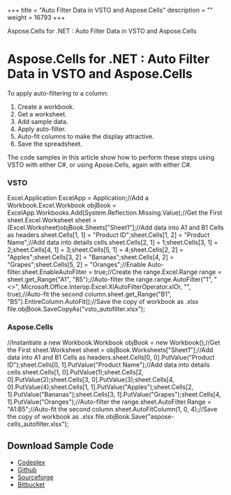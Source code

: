 +++
title = "Auto Filter Data in VSTO and Aspose.Cells" 
description = "" 
weight = 16793 
+++

Aspose.Cells for .NET : Auto Filter Data in VSTO and Aspose.Cells  

# Aspose.Cells for .NET : Auto Filter Data in VSTO and Aspose.Cells


To apply auto-filtering to a column:

1.  Create a workbook.
2.  Get a worksheet.
3.  Add sample data.
4.  Apply auto-filter.
5.  Auto-fit columns to make the display attractive.
6.  Save the spreadsheet.

The code samples in this article show how to perform these steps using VSTO with either C#, or using Apose.Cells, again with either C#.

### VSTO

Excel.Application ExcelApp = Application;//Add a Workbook.Excel.Workbook objBook = ExcelApp.Workbooks.Add(System.Reflection.Missing.Value);//Get the First sheet.Excel.Worksheet sheet = (Excel.Worksheet)objBook.Sheets\["Sheet1"\];//Add data into A1 and B1 Cells as headers.sheet.Cells\[1, 1\] = "Product ID";sheet.Cells\[1, 2\] = "Product Name";//Add data into details cells.sheet.Cells\[2, 1\] = 1;sheet.Cells\[3, 1\] = 2;sheet.Cells\[4, 1\] = 3;sheet.Cells\[5, 1\] = 4;sheet.Cells\[2, 2\] = "Apples";sheet.Cells\[3, 2\] = "Bananas";sheet.Cells\[4, 2\] = "Grapes";sheet.Cells\[5, 2\] = "Oranges";//Enable Auto-filter.sheet.EnableAutoFilter = true;//Create the range.Excel.Range range = sheet.get\_Range("A1", "B5");//Auto-filter the range.range.AutoFilter("1", "<>", Microsoft.Office.Interop.Excel.XlAutoFilterOperator.xlOr, "", true);//Auto-fit the second column.sheet.get\_Range("B1", "B5").EntireColumn.AutoFit();//Save the copy of workbook as .xlsx file.objBook.SaveCopyAs("vsto\_autofilter.xlsx");

### Aspose.Cells

//Instantiate a new Workbook.Workbook objBook = new Workbook();//Get the First sheet.Worksheet sheet = objBook.Worksheets\["Sheet1"\];//Add data into A1 and B1 Cells as headers.sheet.Cells\[0, 0\].PutValue("Product ID");sheet.Cells\[0, 1\].PutValue("Product Name");//Add data into details cells.sheet.Cells\[1, 0\].PutValue(1);sheet.Cells\[2, 0\].PutValue(2);sheet.Cells\[3, 0\].PutValue(3);sheet.Cells\[4, 0\].PutValue(4);sheet.Cells\[1, 1\].PutValue("Apples");sheet.Cells\[2, 1\].PutValue("Bananas");sheet.Cells\[3, 1\].PutValue("Grapes");sheet.Cells\[4, 1\].PutValue("Oranges");//Auto-filter the range.sheet.AutoFilter.Range = "A1:B5";//Auto-fit the second column.sheet.AutoFitColumn(1, 0, 4);//Save the copy of workbook as .xlsx file.objBook.Save("aspose-cells\_autofilter.xlsx");

## Download Sample Code

*   [Codeplex](https://asposevsto.codeplex.com/downloads/get/1459773)
*   [Github](https://github.com/asposemarketplace/Aspose_for_VSTO/releases/download/Aspose.Cells1.1/Auto.Filter.Data.Aspose.Cells.zip)
*   [Sourceforge](https://sourceforge.net/projects/asposevsto/files/Aspose.Cells%20Vs%20VSTO%20Excel/Auto%20Filter%20Data%20(Aspose.Cells).zip/download)
*   [Bitbucket](https://bitbucket.org/asposemarketplace/aspose-for-vsto/downloads/Auto%20Filter%20Data%20(Aspose.Cells).zip)

